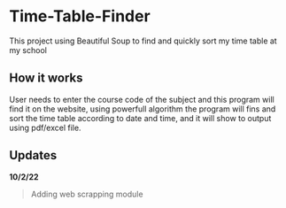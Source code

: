 # Time-Table-Finder
This project using Beautiful Soup to find and quickly sort my time table at my school
 
## How it works
User needs to enter the course code of the subject and this program will find it on the website, using powerfull algorithm the program will fins and sort the time table according to date and time, and it will show to output using pdf/excel file.


## Updates
**10/2/22**
>Adding web scrapping module
